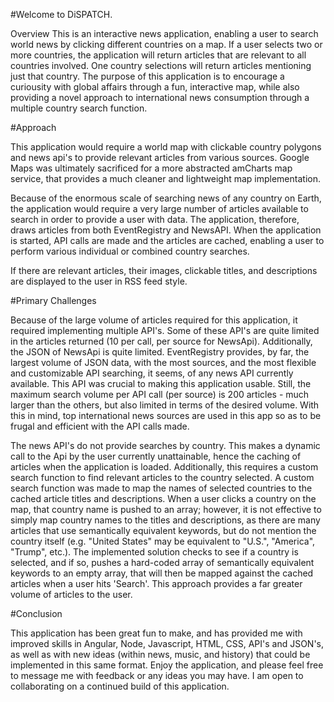 #Welcome to DiSPATCH.

Overview This is an interactive news application, enabling a user to search world news by clicking different countries on a map. If a user selects two or more countries, the application will return articles that are relevant to all countries involved. One country selections will return articles mentioning just that country. The purpose of this application is to encourage a curiousity with global affairs through a fun, interactive map, while also providing a novel approach to international news consumption through a multiple country search function.

#Approach 

This application would require a world map with clickable country polygons and news api's to provide relevant articles from various sources. Google Maps was ultimately sacrificed for a more abstracted amCharts map service, that provides a much cleaner and lightweight map implementation.

Because of the enormous scale of searching news of any country on Earth, the application would require a very large number of articles available to search in order to provide a user with data. The application, therefore, draws articles from both EventRegistry and NewsAPI. When the application is started, API calls are made and the articles are cached, enabling a user to perform various individual or combined country searches.

If there are relevant articles, their images, clickable titles, and descriptions are displayed to the user in RSS feed style.

#Primary Challenges

Because of the large volume of articles required for this application, it required implementing multiple API's. Some of these API's are quite limited in the articles returned (10 per call, per source for NewsApi). Additionally, the JSON of NewsApi is quite limited.
EventRegistry provides, by far, the largest volume of JSON data, with the most sources, and the most flexible and customizable API searching, it seems, of any news API currently available. This API was crucial to making this application usable. Still, the maximum search volume per API call (per source) is 200 articles - much larger than the others, but also limited in terms of the desired volume. With this in mind, top international news sources are used in this app so as to be frugal and efficient with the API calls made.

The news API's do not provide searches by country. This makes a dynamic call to the Api by the user currently unattainable, hence the caching of articles when the application is loaded. Additionally, this requires a custom search function to find relevant articles to the country selected. A custom search function was made to map the names of selected countries to the cached article titles and descriptions. When a user clicks a country on the map, that country name is pushed to an array; however, it is not effective to simply map country names to the titles and descriptions, as there are many articles that use semantically equivalent keywords, but do not mention the country itself (e.g. "United States" may be equivalent to "U.S.", "America", "Trump", etc.).
The implemented solution checks to see if a country is selected, and if so, pushes a hard-coded array of semantically equivalent keywords to an empty array, that will then be mapped against the cached articles when a user hits 'Search'. This approach provides a far greater volume of articles to the user.

#Conclusion 

This application has been great fun to make, and has provided me with improved skills in Angular, Node, Javascript, HTML, CSS, API's and JSON's, as well as with new ideas (within news, music, and history) that could be implemented in this same format. Enjoy the application, and please feel free to message me with feedback or any ideas you may have. I am open to collaborating on a continued build of this application.
